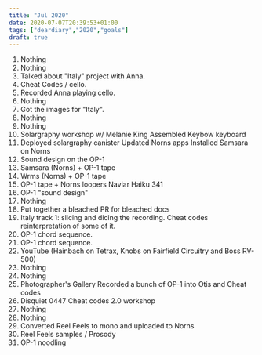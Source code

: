 ```yaml
---
title: "Jul 2020"
date: 2020-07-07T20:39:53+01:00
tags: ["deardiary","2020","goals"]
draft: true
---
```


1. Nothing
2. Nothing
3. Talked about "Italy" project with Anna.
4. Cheat Codes / cello.
5. Recorded Anna playing cello.
6. Nothing
7. Got the images for "Italy".
8. Nothing
9. Nothing
10. Solargraphy workshop w/ Melanie King
    Assembled Keybow keyboard
11. Deployed solargraphy canister
    Updated Norns apps
    Installed Samsara on Norns
12. Sound design on the OP-1
13. Samsara (Norns) + OP-1 tape
14. Wrms (Norns) + OP-1 tape
15. OP-1 tape + Norns loopers
    Naviar Haiku 341
16. OP-1 "sound design"
17. Nothing
18. Put together a bleached
    PR for bleached docs
19. Italy track 1: slicing and dicing the recording.
    Cheat codes reinterpretation of some of it.
20. OP-1 chord sequence.
21. OP-1 chord sequence.
22. YouTube (Hainbach on Tetrax, Knobs on Fairfield Circuitry and Boss RV-500)
23. Nothing
24. Nothing
25. Photographer's Gallery
    Recorded a bunch of OP-1 into Otis and Cheat codes
26. Disquiet 0447
    Cheat codes 2.0 workshop
27. Nothing
28. Nothing
29. Converted Reel Feels to mono and uploaded to Norns
30. Reel Feels samples / Prosody
31. OP-1 noodling